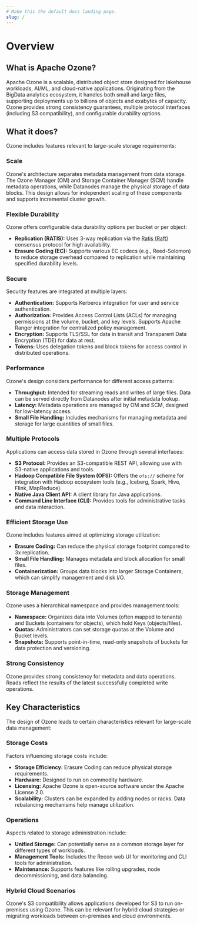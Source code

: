 ```yaml
---
# Make this the default docs landing page.
slug: /
---
```


# Overview

## What is Apache Ozone?

Apache Ozone is a scalable, distributed object store designed for lakehouse workloads,
AI/ML, and cloud-native applications.
Originating from the BigData analytics ecosystem, it handles both small and large files,
supporting deployments up to billions of objects and exabytes of capacity.
Ozone provides strong consistency guarantees,
multiple protocol interfaces (including S3 compatibility), and configurable durability options.

## What it does?

Ozone includes features relevant to large-scale storage requirements:

### Scale

Ozone's architecture separates metadata management from data storage. The Ozone Manager (OM) and 
Storage Container Manager (SCM) handle metadata operations, while Datanodes manage the physical storage of data blocks. 
This design allows for independent scaling of these components and supports incremental cluster growth.

### Flexible Durability

Ozone offers configurable data durability options per bucket or per object:
*   **Replication (RATIS):** Uses 3-way replication via the [Ratis (Raft)](https://ratis.apache.org) consensus protocol for high availability.
*   **Erasure Coding (EC):** Supports various EC codecs (e.g., Reed-Solomon) to reduce storage overhead compared to replication while maintaining specified durability levels.

### Secure

Security features are integrated at multiple layers:
*   **Authentication:** Supports Kerberos integration for user and service authentication.
*   **Authorization:** Provides Access Control Lists (ACLs) for managing permissions at the volume, bucket, and key levels. Supports Apache Ranger integration for centralized policy management.
*   **Encryption:** Supports TLS/SSL for data in transit and Transparent Data Encryption (TDE) for data at rest.
*   **Tokens:** Uses delegation tokens and block tokens for access control in distributed operations.

### Performance

Ozone's design considers performance for different access patterns:
*   **Throughput:** Intended for streaming reads and writes of large files. Data can be served directly from Datanodes after initial metadata lookup.
*   **Latency:** Metadata operations are managed by OM and SCM, designed for low-latency access.
*   **Small File Handling:** Includes mechanisms for managing metadata and storage for large quantities of small files.

### Multiple Protocols

Applications can access data stored in Ozone through several interfaces:
*   **S3 Protocol:** Provides an S3-compatible REST API, allowing use with S3-native applications and tools.
*   **Hadoop Compatible File System (OFS):** Offers the `ofs://` scheme for integration with Hadoop ecosystem tools (e.g., Iceberg, Spark, Hive, Flink, MapReduce).
*   **Native Java Client API:** A client library for Java applications.
*   **Command Line Interface (CLI):** Provides tools for administrative tasks and data interaction.

### Efficient Storage Use

Ozone includes features aimed at optimizing storage utilization:
*   **Erasure Coding:** Can reduce the physical storage footprint compared to 3x replication.
*   **Small File Handling:** Manages metadata and block allocation for small files.
*   **Containerization:** Groups data blocks into larger Storage Containers, which can simplify management and disk I/O.

### Storage Management

Ozone uses a hierarchical namespace and provides management tools:
*   **Namespace:** Organizes data into Volumes (often mapped to tenants) and Buckets (containers for objects), which hold Keys (objects/files).
*   **Quotas:** Administrators can set storage quotas at the Volume and Bucket levels.
*   **Snapshots:** Supports point-in-time, read-only snapshots of buckets for data protection and versioning.

### Strong Consistency

Ozone provides strong consistency for metadata and data operations. Reads reflect the results of the latest successfully completed write operations.

## Key Characteristics

The design of Ozone leads to certain characteristics relevant for large-scale data management:

### Storage Costs

Factors influencing storage costs include:
*   **Storage Efficiency:** Erasure Coding can reduce physical storage requirements.
*   **Hardware:** Designed to run on commodity hardware.
*   **Licensing:** Apache Ozone is open-source software under the Apache License 2.0.
*   **Scalability:** Clusters can be expanded by adding nodes or racks. Data rebalancing mechanisms help manage utilization.

### Operations

Aspects related to storage administration include:
*   **Unified Storage:** Can potentially serve as a common storage layer for different types of workloads.
*   **Management Tools:** Includes the Recon web UI for monitoring and CLI tools for administration.
*   **Maintenance:** Supports features like rolling upgrades, node decommissioning, and data balancing.

### Hybrid Cloud Scenarios

Ozone's S3 compatibility allows applications developed for S3 to run on-premises using Ozone. This can be relevant for hybrid cloud strategies or migrating workloads between on-premises and cloud environments.

